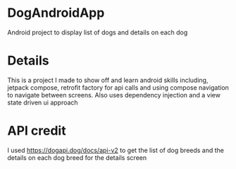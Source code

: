 # DogAndroidApp
Android project to display list of dogs and details on each dog


# Details
This is a project I made to show off and learn android skills including, jetpack compose, retrofit factory for api calls and using compose navigation to navigate between screens. Also uses dependency injection and a view state driven ui approach

# API credit
I used https://dogapi.dog/docs/api-v2 to get the list of dog breeds and the details on each dog breed for the details screen
